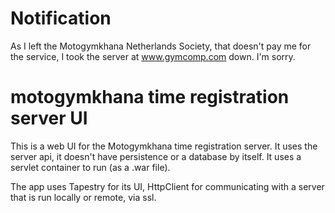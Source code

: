 # Notification #
As I left the Motogymkhana Netherlands Society, that doesn't pay me for the service, I took the server at www.gymcomp.com down. I'm sorry.

# motogymkhana time registration server UI #

This is a web UI for the Motogymkhana time registration server. It uses the server api, it doesn't have persistence or a database by itself. It uses a servlet container to run (as a .war file).

The app uses Tapestry for its UI, HttpClient for communicating with a server that is run locally or remote, via ssl. 

